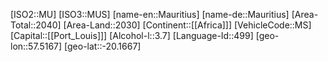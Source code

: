 ﻿---
location: [-20.1667,57.5167]
type: Country
tags:
- geo/Country

SpocWebEntityId: 26971
isDeleted: false
confidential: public

---
[ISO2::MU]
[ISO3::MUS]
[name-en::Mauritius]
[name-de::Mauritius]
[Area-Total::2040]
[Area-Land::2030]
[Continent::[[Africa]]]
[VehicleCode::MS]
[Capital::[[Port_Louis]]]
[Alcohol-l::3.7]
[Language-Id::499]
[geo-lon::57.5167]
[geo-lat::-20.1667]

